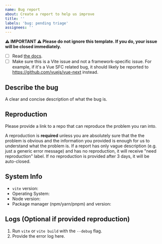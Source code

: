```yaml
---
name: Bug report
about: Create a report to help us improve
title: ''
labels: 'bug: pending triage'
assignees: ''
---
```


<!--
中文用户请注意：请仔细阅读以下模版，如果不遵循模版，issue 将会被直接关闭。
-->

**⚠️ IMPORTANT ⚠️ Please do not ignore this template. If you do, your issue will be closed immediately.**

- [ ] Read [the docs](https://vitejs.dev/guide/).
- [ ] Make sure this is a Vite issue and not a framework-specific issue. For example, if it's a Vue SFC related bug, it should likely be reported to https://github.com/vuejs/vue-next instead.

## Describe the bug

A clear and concise description of what the bug is.

## Reproduction

Please provide a link to a repo that can reproduce the problem you ran into.

A reproduction is **required** unless you are absolutely sure that the the problem is obvious and the information you provided is enough for us to understand what the problem is. If a report has only vague description (e.g. just a generic error message) and has no reproduction, it will receive "need reproduction" label. If no reproduction is provided after 3 days, it will be auto-closed.

## System Info

- `vite` version:
- Operating System:
- Node version:
- Package manager (npm/yarn/pnpm) and version:

## Logs (Optional if provided reproduction)

1. Run `vite` or `vite build` with the `--debug` flag.
2. Provide the error log here.
